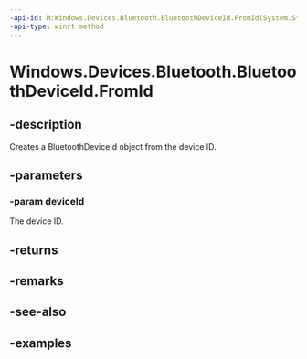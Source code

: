 ```yaml
---
-api-id: M:Windows.Devices.Bluetooth.BluetoothDeviceId.FromId(System.String)
-api-type: winrt method
---
```


<!-- Method syntax.
public BluetoothDeviceId BluetoothDeviceId.FromId(String deviceId)
-->

# Windows.Devices.Bluetooth.BluetoothDeviceId.FromId

## -description
Creates a BluetoothDeviceId object from the device ID.

## -parameters
### -param deviceId
The device ID.

## -returns

## -remarks

## -see-also

## -examples

